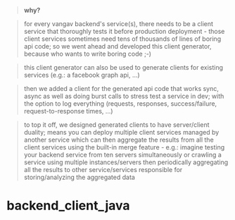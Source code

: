 
> **why?**

> for every vangav backend's service(s), there needs to be a client service that thoroughly tests it before production deployment - those client services sometimes need tens of thousands of lines of boring api code; so we went ahead and developed this client generator, because who wants to write boring code ;-)

> this client generator can also be used to generate clients for existing services (e.g.: a facebook graph api, ...)

> then we added a client for the generated api code that works sync, async as well as doing burst calls to stress test a service in dev; with the option to log everything (requests, responses, success/failure, request-to-response times, ...)

> to top it off, we designed generated clients to have server/client duality; means you can deploy multiple client services managed by another service which can then aggregate the results from all the client services using the built-in merge feature - e.g.: imagine testing your backend service from ten servers simultaneously or crawling a service using multiple instances/servers then periodically aggregating all the results to other service/services responsible for storing/analyzing the aggregated data

# backend_client_java
